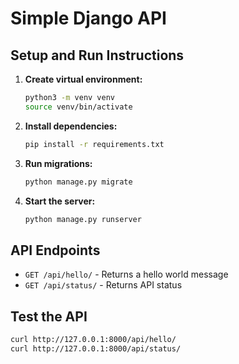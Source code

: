# Simple Django API

## Setup and Run Instructions

1. **Create virtual environment:**
   ```bash
   python3 -m venv venv
   source venv/bin/activate
   ```

2. **Install dependencies:**
   ```bash
   pip install -r requirements.txt
   ```

3. **Run migrations:**
   ```bash
   python manage.py migrate
   ```

4. **Start the server:**
   ```bash
   python manage.py runserver
   ```

## API Endpoints

- `GET /api/hello/` - Returns a hello world message
- `GET /api/status/` - Returns API status

## Test the API

```bash
curl http://127.0.0.1:8000/api/hello/
curl http://127.0.0.1:8000/api/status/
```